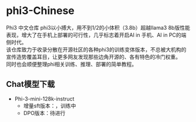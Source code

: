 # phi3-Chinese
Phi3 中文仓库
phi3以小搏大，用不到1/2的小体积（3.8b）超越llama3 8b版性能表现，增大了在手机上部署的可行性，几乎标志着开启AI in 手机、AI in PC的端侧时代。  
该仓库致力于收录分散在开源社区的各种phi3的训练变体版本，不总被大机构的宣传造势覆盖耳目，让更多网友发现那些边角开源的、各有特色的冷门权重。  
同时也会顺便整理phi相关训练、推理、部署的简单教程。  

## Chat模型下载
- Phi-3-mini-128k-instruct
  - 增量sft版本：，训练中
  - DPO版本：待进行
